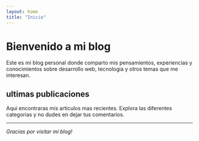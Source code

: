 ```yaml
---
layout: home
title: "Inicio"
---
```


# Bienvenido a mi blog

Este es mi blog personal donde comparto mis pensamientos, experiencias y conocimientos sobre desarrollo web, tecnologia y otros temas que me interesan.

## ultimas publicaciones

Aqui encontraras mis articulos mas recientes. Explora las diferentes categorias y no dudes en dejar tus comentarios.
 
---

*Gracias por visitar mi blog!*
